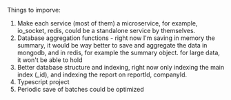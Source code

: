Things to imporve:

1. Make each service (most of them) a microservice, for example, io_socket, redis, could be a standalone service by themselves.
2. Database aggregation functions - right now I'm saving in memory the summary, it would be way better to save and aggregate the data in mongodb, and in redis, for example
   the summary object. for large data, it won't be able to hold
3. Better database structure and indexing, right now only indexing the main index (\_id), and indexing the report on reportId, companyId.
4. Typescript project
5. Periodic save of batches could be optimized
